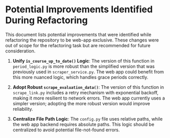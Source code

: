 # Potential Improvements Identified During Refactoring

This document lists potential improvements that were identified while refactoring the repository to be web-app exclusive. These changes were out of scope for the refactoring task but are recommended for future consideration.

1.  **Unify `is_course_up_to_date()` Logic**: The version of this function in `period_logic.py` is more robust than the simplified version that was previously used in `scraper_service.py`. The web app could benefit from this more nuanced logic, which handles grace periods correctly.

2.  **Adopt Robust `scrape_evaluation_data()`**: The version of this function in `scrape_link.py` includes a retry mechanism with exponential backoff, making it more resilient to network errors. The web app currently uses a simpler version; adopting the more robust version would improve reliability.

3.  **Centralize File Path Logic**: The `config.py` file uses relative paths, while the web app backend requires absolute paths. This logic should be centralized to avoid potential file-not-found errors.